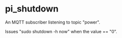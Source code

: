 # pi_shutdown

An MQTT subscriber listening to topic "power".

Issues "sudo shutdown -h now" when the value == "0".

